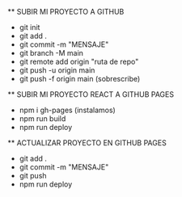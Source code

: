 ** SUBIR MI PROYECTO A GITHUB
- git init
- git add .
- git commit -m "MENSAJE"
- git branch -M main
- git remote add origin "ruta de repo"
- git push -u origin main
- git push -f origin main (sobrescribe)

** SUBIR MI PROYECTO REACT A GITHUB PAGES
- npm i gh-pages (instalamos)
- npm run build
- npm run deploy

** ACTUALIZAR PROYECTO EN GITHUB PAGES
- git add .
- git commit -m "MENSAJE"
- git push
- npm run deploy
